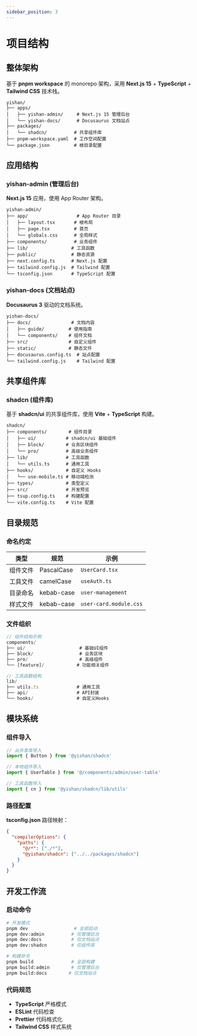 ```yaml
---
sidebar_position: 3
---
```


# 项目结构

## 整体架构

基于 **pnpm workspace** 的 monorepo 架构，采用 **Next.js 15** + **TypeScript** + **Tailwind CSS** 技术栈。

```
yishan/
├── apps/
│   ├── yishan-admin/     # Next.js 15 管理后台
│   └── yishan-docs/      # Docusaurus 文档站点
├── packages/
│   └── shadcn/          # 共享组件库
├── pnpm-workspace.yaml  # 工作空间配置
└── package.json         # 根目录配置
```

## 应用结构

### yishan-admin (管理后台)

**Next.js 15** 应用，使用 App Router 架构。

```
yishan-admin/
├── app/                  # App Router 目录
│   ├── layout.tsx       # 根布局
│   ├── page.tsx         # 首页
│   └── globals.css      # 全局样式
├── components/          # 业务组件
├── lib/                # 工具函数
├── public/             # 静态资源
├── next.config.ts      # Next.js 配置
├── tailwind.config.js  # Tailwind 配置
└── tsconfig.json       # TypeScript 配置
```

### yishan-docs (文档站点)

**Docusaurus 3** 驱动的文档系统。

```
yishan-docs/
├── docs/               # 文档内容
│   ├── guide/         # 使用指南
│   └── components/    # 组件文档
├── src/               # 自定义组件
├── static/            # 静态文件
├── docusaurus.config.ts  # 站点配置
└── tailwind.config.js    # Tailwind 配置
```

## 共享组件库

### shadcn (组件库)

基于 **shadcn/ui** 的共享组件库，使用 **Vite** + **TypeScript** 构建。

```
shadcn/
├── components/        # 组件目录
│   ├── ui/           # shadcn/ui 基础组件
│   ├── block/        # 业务区块组件
│   └── pro/          # 高级业务组件
├── lib/              # 工具函数
│   └── utils.ts      # 通用工具
├── hooks/            # 自定义 Hooks
│   └── use-mobile.ts # 移动端检测
├── types/            # 类型定义
├── src/              # 开发预览
├── tsup.config.ts    # 构建配置
└── vite.config.ts    # Vite 配置
```

## 目录规范

### 命名约定

| 类型 | 规范 | 示例 |
|---|---|---|
| 组件文件 | PascalCase | `UserCard.tsx` |
| 工具文件 | camelCase | `useAuth.ts` |
| 目录命名 | kebab-case | `user-management` |
| 样式文件 | kebab-case | `user-card.module.css` |

### 文件组织

```typescript
// 组件结构示例
components/
├── ui/                    # 基础UI组件
├── block/                 # 业务区块
├── pro/                   # 高级组件
└── [feature]/            # 功能相关组件

// 工具函数结构
lib/
├── utils.ts              # 通用工具
├── api/                  # API封装
└── hooks/                # 自定义Hooks
```

## 模块系统

### 组件导入

```typescript
// 从共享库导入
import { Button } from '@yishan/shadcn'

// 本地组件导入
import { UserTable } from '@/components/admin/user-table'

// 工具函数导入
import { cn } from '@yishan/shadcn/lib/utils'
```

### 路径配置

**tsconfig.json** 路径映射：

```json
{
  "compilerOptions": {
    "paths": {
      "@/*": ["./*"],
      "@yishan/shadcn": ["../../packages/shadcn"]
    }
  }
}
```

## 开发工作流

### 启动命令

```bash
# 开发模式
pnpm dev                 # 全部启动
pnpm dev:admin          # 仅管理后台
pnpm dev:docs           # 仅文档站点
pnpm dev:shadcn         # 仅组件库

# 构建命令
pnpm build              # 全部构建
pnpm build:admin        # 仅管理后台
pnpm build:docs        # 仅文档站点
```

### 代码规范

- **TypeScript** 严格模式
- **ESLint** 代码检查
- **Prettier** 代码格式化
- **Tailwind CSS** 样式系统